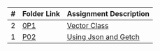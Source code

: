 
|   #   | Folder Link                            | Assignment Description                               |
| :---: | -------------------------------------- | ---------------------------------------------------- |
|   2  | [0P1](./P02) | [Vector Class](./OP1/README.md) |
|   1  | [P02](./P02) | [Using Json and Getch](./P02/README.md) |


